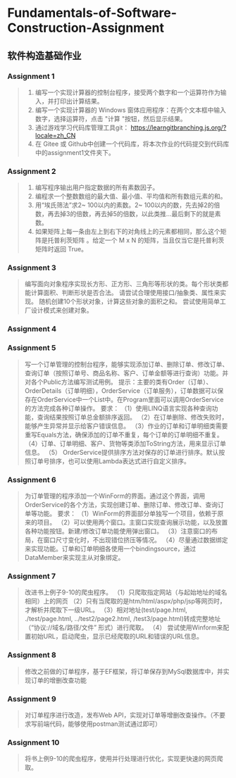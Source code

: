 # Fundamentals-of-Software-Construction-Assignment
## 软件构造基础作业

### Assignment 1
> 1. 编写一个实现计算器的控制台程序，接受两个数字和一个运算符作为输入，并打印出计算结果。<br>
> 2. 编写一个实现计算器的 Windows 窗体应用程序：在两个文本框中输入数字，选择运算符，点击 "计算 "按钮，然后显示结果。 <br>
> 3. 通过游戏学习代码库管理工具git： https://learngitbranching.js.org/?locale=zh_CN <br>
> 4. 在 Gitee 或 Github中创建一个代码库，将本次作业的代码提交到代码库中的assignment1文件夹下。<br>
### Assignment 2
> 1. 编写程序输出用户指定数据的所有素数因子。<br>
> 2. 编程求一个整数数组的最大值、最小值、平均值和所有数组元素的和。<br>
> 3. 用“埃氏筛法”求2~ 100以内的素数。2~ 100以内的数，先去掉2的倍数，再去掉3的倍数，再去掉5的倍数，以此类推...最后剩下的就是素数。<br>
> 4. 如果矩阵上每一条由左上到右下的对角线上的元素都相同，那么这个矩阵是托普利茨矩阵 。给定一个 M x N 的矩阵，当且仅当它是托普利茨矩阵时返回 True。<br>

### Assignment 3
>编写面向对象程序实现长方形、正方形、三角形等形状的类。每个形状类都能计算面积、判断形状是否合法。 请尝试合理使用接口/抽象类、属性来实现。
>随机创建10个形状对象，计算这些对象的面积之和。 尝试使用简单工厂设计模式来创建对象。
### Assignment 4

### Assignment 5
>写一个订单管理的控制台程序，能够实现添加订单、删除订单、修改订单、查询订单（按照订单号、商品名称、客户、订单金额等进行查询）功能。并对各个Public方法编写测试用例。
>提示：主要的类有Order（订单）、OrderDetails（订单明细），OrderService（订单服务），订单数据可以保存在OrderService中一个List中。在Program里面可以调用OrderService的方法完成各种订单操作。
>要求：
>（1）使用LINQ语言实现各种查询功能，查询结果按照订单总金额排序返回。
>（2）在订单删除、修改失败时，能够产生异常并显示给客户错误信息。
>（3）作业的订单和订单明细类需要重写Equals方法，确保添加的订单不重复，每个订单的订单明细不重复。
>（4）订单、订单明细、客户、货物等类添加ToString方法，用来显示订单信息。
>（5） OrderService提供排序方法对保存的订单进行排序。默认按照订单号排序，也可以使用Lambda表达式进行自定义排序。

### Assignment 6
>为订单管理的程序添加一个WinForm的界面。通过这个界面，调用OrderService的各个方法，实现创建订单、删除订单、修改订单、查询订单等功能。
>要求：
>（1）WinForm的界面部分单独写一个项目，依赖于原来的项目。
>（2）可以使用两个窗口。主窗口实现查询展示功能，以及放置各种功能按钮。新建/修改订单功能使用弹出窗口。
>（3）注意窗口的布局，在窗口尺寸变化时，不出现错位挤压等情况。
>（4）尽量通过数据绑定来实现功能。订单和订单明细各使用一个bindingsource，通过DataMember来实现主从对象绑定。
### Assignment 7
>改进书上例子9-10的爬虫程序。
 >（1）只爬取指定网站（与起始地址的域名相同）上的网页 
 >（2）只有当爬取的是htm/html/aspx/php/jsp等网页时，才解析并爬取下一级URL。
 >（3）相对地址(test/page.html, ./test/page.html, ../test2/page2.html, /test3/page.html)转成完整地址（“协议://域名/路径/文件” 形式）进行爬取。
 >（4） 尝试使用Winform来配置初始URL，启动爬虫，显示已经爬取的URL和错误的URL信息。
### Assignment 8
>修改之前做的订单程序，基于EF框架，将订单保存到MySql数据库中，并实现订单的增删改查功能
### Assignment 9
>对订单程序进行改造，发布Web API，实现对订单等增删改查操作。（不要求写前端代码，能够使用postman测试通过即可）
### Assignment 10
>将书上例9-10的爬虫程序，使用并行处理进行优化，实现更快速的网页爬取。
